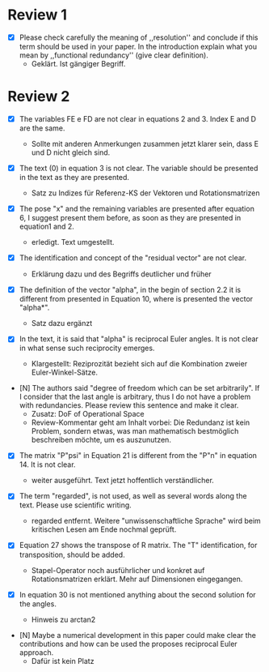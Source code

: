 # Review 1

* [x] Please check carefully the meaning of ,,resolution\'\' and conclude if this term should be used in your paper. In the introduction explain what you mean by ,,functional redundancy\'\' (give clear definition).
  * Geklärt. Ist gängiger Begriff.

# Review 2

* [x] The variables FE e FD are not clear in equations 2 and 3. Index E and D are the same.
  * Sollte mit anderen Anmerkungen zusammen jetzt klarer sein, dass E und D nicht gleich sind.

* [x] The text (0) in equation 3 is not clear. The variable should be presented in the text as they are presented.
  * Satz zu Indizes für Referenz-KS der Vektoren und Rotationsmatrizen

* [x] The pose \"x\" and the remaining variables are presented after equation 6, I suggest present them before, as soon as they are presented in equation1 and 2.
  * erledigt. Text umgestellt.

* [x] The identification and concept of the \"residual vector\" are not clear.
  * Erklärung dazu und des Begriffs deutlicher und früher

* [x] The definition of the vector \"alpha\", in the begin of section 2.2 it is different from presented in Equation 10, where is presented the vector \"alpha*\".
  * Satz dazu ergänzt

* [x] In the text, it is said that \"alpha\" is reciprocal Euler angles. It is not clear in what sense such reciprocity emerges.
  * Klargestellt: Reziprozität bezieht sich auf die Kombination zweier Euler-Winkel-Sätze.

* [N] The authors said \"degree of freedom which can be set arbitrarily\". If I consider that the last angle is arbitrary, thus I do not have a problem with redundancies. Please review this sentence and make it clear.
  * Zusatz: DoF of Operational Space
  * Review-Kommentar geht am Inhalt vorbei: Die Redundanz ist kein Problem, sondern etwas, was man mathematisch bestmöglich beschreiben möchte, um es auszunutzen.

* [x] The matrix \"P\"psi\" in Equation 21 is different from the \"P\"n\" in equation 14. It is not clear.
  * weiter ausgeführt. Text jetzt hoffentlich verständlicher.

* [x] The term \"regarded\", is not used, as well as several words along the text. Please use scientific writing.
  * regarded entfernt. Weitere "unwissenschaftliche Sprache" wird beim kritischen Lesen am Ende nochmal geprüft.

* [x] Equation 27 shows the transpose of R matrix. The \"T\" identification, for transposition, should be added.
  * Stapel-Operator noch ausführlicher und konkret auf Rotationsmatrizen erklärt. Mehr auf Dimensionen eingegangen.

* [x] In equation 30 is not mentioned anything about the second solution for the angles.
  * Hinweis zu arctan2

* [N] Maybe a numerical development in this paper could make clear the contributions and how can be used the proposes reciprocal Euler approach.
  * Dafür ist kein Platz
